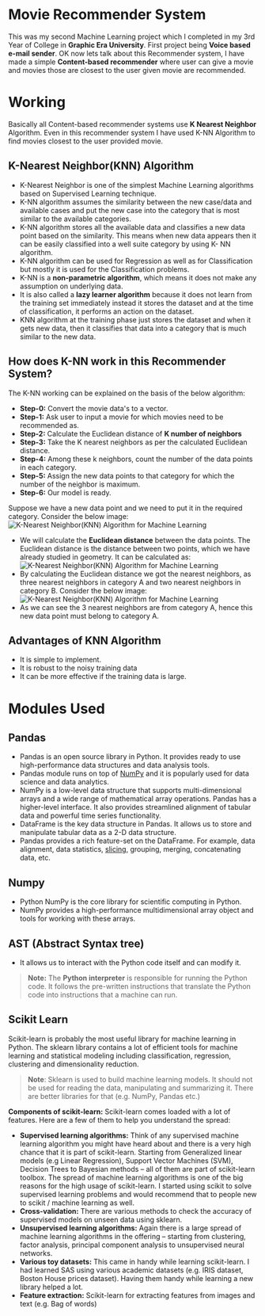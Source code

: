 ﻿# Movie Recommender System

This was my second Machine Learning project which I completed in my 3rd Year of College in **Graphic Era University**. First project being **Voice based e-mail sender**. OK now lets talk about this Recommender system, I have made a simple **Content-based recommender** where user can give a movie and movies those are closest to the user given movie are recommended.


# Working 

Basically all Content-based recommender systems use **K Nearest Neighbor** Algorithm. Even in this recommender system I have used K-NN Algorithm to find movies closest to the user provided movie.

## K-Nearest Neighbor(KNN) Algorithm

-   K-Nearest Neighbor is one of the simplest Machine Learning algorithms based on Supervised Learning technique.
-   K-NN algorithm assumes the similarity between the new case/data and available cases and put the new case into the category that is most similar to the available categories.
-   K-NN algorithm stores all the available data and classifies a new data point based on the similarity. This means when new data appears then it can be easily classified into a well suite category by using K- NN algorithm.
-   K-NN algorithm can be used for Regression as well as for Classification but mostly it is used for the Classification problems.
-   K-NN is a  **non-parametric algorithm**, which means it does not make any assumption on underlying data.
-   It is also called a  **lazy learner algorithm**  because it does not learn from the training set immediately instead it stores the dataset and at the time of classification, it performs an action on the dataset.
-   KNN algorithm at the training phase just stores the dataset and when it gets new data, then it classifies that data into a category that is much similar to the new data.

## How does K-NN work in this Recommender System?

The K-NN working can be explained on the basis of the below algorithm:
-   **Step-0:**  Convert the movie data's to a vector.
-   **Step-1:**  Ask user to input a movie for which movies need to be recommended as.
-   **Step-2:**  Calculate the Euclidean distance of  **K number of neighbors**
-   **Step-3:**  Take the K nearest neighbors as per the calculated Euclidean distance.
-   **Step-4:**  Among these k neighbors, count the number of the data points in each category.
-   **Step-5:**  Assign the new data points to that category for which the number of the neighbor is maximum.
-   **Step-6:**  Our model is ready.

Suppose we have a new data point and we need to put it in the required category. Consider the below image:
![K-Nearest Neighbor(KNN) Algorithm for Machine Learning](https://static.javatpoint.com/tutorial/machine-learning/images/k-nearest-neighbor-algorithm-for-machine-learning3.png)
- We will calculate the  **Euclidean distance**  between the data points. The Euclidean distance is the distance between two points, which we have already studied in geometry. It can be calculated as:
![K-Nearest Neighbor(KNN) Algorithm for Machine Learning](https://static.javatpoint.com/tutorial/machine-learning/images/k-nearest-neighbor-algorithm-for-machine-learning4.png)
-   By calculating the Euclidean distance we got the nearest neighbors, as three nearest neighbors in category A and two nearest neighbors in category B. Consider the below image:
![K-Nearest Neighbor(KNN) Algorithm for Machine Learning](https://static.javatpoint.com/tutorial/machine-learning/images/k-nearest-neighbor-algorithm-for-machine-learning5.png)
-   As we can see the 3 nearest neighbors are from category A, hence this new data point must belong to category A.

## Advantages of KNN Algorithm

-   It is simple to implement.
-   It is robust to the noisy training data
-   It can be more effective if the training data is large.



# Modules Used


## Pandas

-   Pandas is an open source library in Python. It provides ready to use high-performance data structures and data analysis tools.
-   Pandas module runs on top of  [NumPy](https://www.journaldev.com/15646/python-numpy-tutorial)  and it is popularly used for data science and data analytics.
-   NumPy is a low-level data structure that supports multi-dimensional arrays and a wide range of mathematical array operations. Pandas has a higher-level interface. It also provides streamlined alignment of tabular data and powerful time series functionality.
-   DataFrame is the key data structure in Pandas. It allows us to store and manipulate tabular data as a 2-D data structure.
-   Pandas provides a rich feature-set on the DataFrame. For example, data alignment, data statistics,  [slicing](https://www.journaldev.com/23139/python-slice), grouping, merging, concatenating data, etc.

## Numpy

- Python NumPy is the core library for scientific computing in Python. 
- NumPy provides a high-performance multidimensional array object and tools for working with these arrays.

## AST (Abstract Syntax tree)

- It allows us to interact with the Python code itself and can modify it.

> **Note:** The **Python interpreter** is responsible for running the Python code. It follows the pre-written instructions that translate the Python code into instructions that a machine can run.

## Scikit Learn

Scikit-learn is probably the most useful library for machine learning in Python. The sklearn library contains a lot of efficient tools for machine learning and statistical modeling including classification, regression, clustering and dimensionality reduction.

> **Note**: Sklearn is used to build machine learning models. It should not be used for reading the data, manipulating and summarizing it. There are better libraries for that (e.g. NumPy, Pandas etc.)

**Components of scikit-learn:**
Scikit-learn comes loaded with a lot of features. Here are a few of them to help you understand the spread:

-   **Supervised learning algorithms:**  Think of any supervised machine learning algorithm you might have heard about and there is a very high chance that it is part of scikit-learn. Starting from Generalized linear models (e.g Linear Regression), Support Vector Machines (SVM), Decision Trees to Bayesian methods – all of them are part of scikit-learn toolbox. The spread of machine learning algorithms is one of the big reasons for the high usage of scikit-learn. I started using scikit to solve supervised learning problems and would recommend that to people new to scikit / machine learning as well.
-   **Cross-validation:**  There are various methods to check the accuracy of supervised models on unseen data using sklearn.
-   **Unsupervised learning algorithms:**  Again there is a large spread of machine learning algorithms in the offering – starting from clustering, factor analysis, principal component analysis to unsupervised neural networks.
-   **Various toy datasets:**  This came in handy while learning scikit-learn. I had learned SAS using various academic datasets (e.g. IRIS dataset, Boston House prices dataset). Having them handy while learning a new library helped a lot.
-   **Feature extraction:**  Scikit-learn for extracting features from images and text (e.g. Bag of words)



